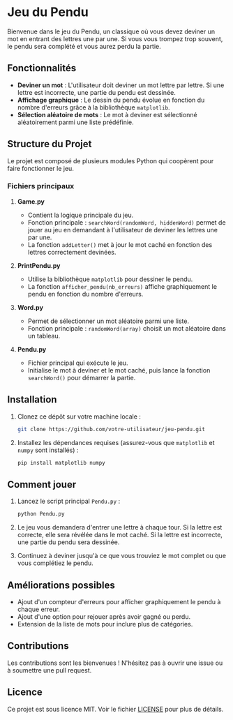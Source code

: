 # Jeu du Pendu

Bienvenue dans le jeu du Pendu, un classique où vous devez deviner un mot en entrant des lettres une par une. Si vous vous trompez trop souvent, le pendu sera complété et vous aurez perdu la partie.

## Fonctionnalités

- **Deviner un mot** : L'utilisateur doit deviner un mot lettre par lettre. Si une lettre est incorrecte, une partie du pendu est dessinée.
- **Affichage graphique** : Le dessin du pendu évolue en fonction du nombre d'erreurs grâce à la bibliothèque `matplotlib`.
- **Sélection aléatoire de mots** : Le mot à deviner est sélectionné aléatoirement parmi une liste prédéfinie.

## Structure du Projet

Le projet est composé de plusieurs modules Python qui coopèrent pour faire fonctionner le jeu.

### Fichiers principaux

1. **Game.py**
    - Contient la logique principale du jeu.
    - Fonction principale : `searchWord(randomWord, hiddenWord)` permet de jouer au jeu en demandant à l'utilisateur de deviner les lettres une par une.
    - La fonction `addLetter()` met à jour le mot caché en fonction des lettres correctement devinées.

2. **PrintPendu.py**
    - Utilise la bibliothèque `matplotlib` pour dessiner le pendu.
    - La fonction `afficher_pendu(nb_erreurs)` affiche graphiquement le pendu en fonction du nombre d'erreurs.

3. **Word.py**
    - Permet de sélectionner un mot aléatoire parmi une liste.
    - Fonction principale : `randomWord(array)` choisit un mot aléatoire dans un tableau.

4. **Pendu.py**
    - Fichier principal qui exécute le jeu.
    - Initialise le mot à deviner et le mot caché, puis lance la fonction `searchWord()` pour démarrer la partie.

## Installation

1. Clonez ce dépôt sur votre machine locale :
    ```bash
    git clone https://github.com/votre-utilisateur/jeu-pendu.git
    ```

2. Installez les dépendances requises (assurez-vous que `matplotlib` et `numpy` sont installés) :
    ```bash
    pip install matplotlib numpy
    ```

## Comment jouer

1. Lancez le script principal `Pendu.py` :
    ```bash
    python Pendu.py
    ```

2. Le jeu vous demandera d'entrer une lettre à chaque tour. Si la lettre est correcte, elle sera révélée dans le mot caché. Si la lettre est incorrecte, une partie du pendu sera dessinée.

3. Continuez à deviner jusqu'à ce que vous trouviez le mot complet ou que vous complétiez le pendu.

## Améliorations possibles

- Ajout d'un compteur d'erreurs pour afficher graphiquement le pendu à chaque erreur.
- Ajout d'une option pour rejouer après avoir gagné ou perdu.
- Extension de la liste de mots pour inclure plus de catégories.

## Contributions

Les contributions sont les bienvenues ! N'hésitez pas à ouvrir une issue ou à soumettre une pull request.

## Licence

Ce projet est sous licence MIT. Voir le fichier [LICENSE](LICENSE) pour plus de détails.